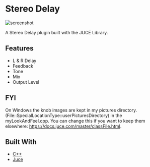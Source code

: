 # Stereo Delay

![screenshot](https://github.com/joeloftusdev/StereoDelay/assets/152509645/a0dd9f83-d464-48f9-9fad-a95a6bdbb889)


A Stereo Delay plugin built with the JUCE Library.

## Features
* L & R Delay
* Feedback
* Tone
* Mix
* Output Level

  
## FYI

On Windows the knob images are kept in my pictures directory. (File::SpecialLocationType::userPicturesDirectory) in the  myLookAndFeel.cpp. You can change this if you want to keep them elsewhere: https://docs.juce.com/master/classFile.html.

## Built With

* [C++](https://isocpp.org/)
* [Juce](https://juce.com/)
